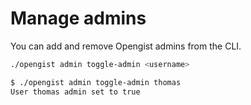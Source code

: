 # Manage admins

You can add and remove Opengist admins from the CLI.

```bash
./opengist admin toggle-admin <username>
```
```bash
$ ./opengist admin toggle-admin thomas
User thomas admin set to true
```